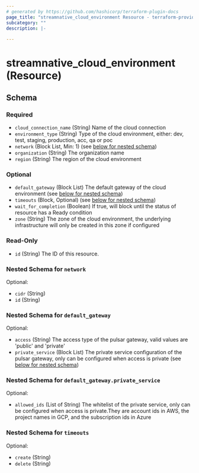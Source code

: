 ```yaml
---
# generated by https://github.com/hashicorp/terraform-plugin-docs
page_title: "streamnative_cloud_environment Resource - terraform-provider-streamnative"
subcategory: ""
description: |-
  
---
```


# streamnative_cloud_environment (Resource)





<!-- schema generated by tfplugindocs -->
## Schema

### Required

- `cloud_connection_name` (String) Name of the cloud connection
- `environment_type` (String) Type of the cloud environment, either: dev, test, staging, production, acc, qa or poc
- `network` (Block List, Min: 1) (see [below for nested schema](#nestedblock--network))
- `organization` (String) The organization name
- `region` (String) The region of the cloud environment

### Optional

- `default_gateway` (Block List) The default gateway of the cloud environment (see [below for nested schema](#nestedblock--default_gateway))
- `timeouts` (Block, Optional) (see [below for nested schema](#nestedblock--timeouts))
- `wait_for_completion` (Boolean) If true, will block until the status of resource has a Ready condition
- `zone` (String) The zone of the cloud environment, the underlying infrastructure will only be created in this zone if configured

### Read-Only

- `id` (String) The ID of this resource.

<a id="nestedblock--network"></a>
### Nested Schema for `network`

Optional:

- `cidr` (String)
- `id` (String)


<a id="nestedblock--default_gateway"></a>
### Nested Schema for `default_gateway`

Optional:

- `access` (String) The access type of the pulsar gateway, valid values are 'public' and 'private'
- `private_service` (Block List) The private service configuration of the pulsar gateway, only can be configured when access is private (see [below for nested schema](#nestedblock--default_gateway--private_service))

<a id="nestedblock--default_gateway--private_service"></a>
### Nested Schema for `default_gateway.private_service`

Optional:

- `allowed_ids` (List of String) The whitelist of the private service, only can be configured when access is private.They are account ids in AWS, the project names in GCP, and the subscription ids in Azure



<a id="nestedblock--timeouts"></a>
### Nested Schema for `timeouts`

Optional:

- `create` (String)
- `delete` (String)
